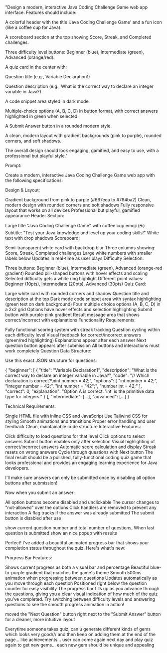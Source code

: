 "Design a modern, interactive Java Coding Challenge Game web app interface.
Features should include:

A colorful header with the title 'Java Coding Challenge Game' and a fun icon (like a coffee cup for Java).

A scoreboard section at the top showing Score, Streak, and Completed challenges.

Three difficulty level buttons: Beginner (blue), Intermediate (green), Advanced (orange/red).

A quiz card in the center with:

Question title (e.g., Variable Declaration1)

Question description (e.g., What is the correct way to declare an integer variable in Java?)

A code snippet area styled in dark mode.

Multiple-choice options (A, B, C, D) in button format, with correct answers highlighted in green when selected.

A Submit Answer button in a rounded modern style.

A clean, modern layout with gradient backgrounds (pink to purple), rounded corners, and soft shadows.

The overall design should look engaging, gamified, and easy to use, with a professional but playful style."




























Prompt:

Create a modern, interactive Java Coding Challenge Game web app with the following specifications:

Design & Layout:

Gradient background from pink to purple (#667eea to #764ba2)
Clean, modern design with rounded corners and soft shadows
Fully responsive layout that works on all devices
Professional but playful, gamified appearance
Header Section:

Large title "Java Coding Challenge Game" with coffee cup emoji (☕)
Subtitle: "Test your Java knowledge and level up your coding skills!"
White text with drop shadows
Scoreboard:

Semi-transparent white card with backdrop blur
Three columns showing: Score, Streak, Completed challenges
Large white numbers with smaller labels below
Updates in real-time as user plays
Difficulty Selection:

Three buttons: Beginner (blue), Intermediate (green), Advanced (orange-red gradient)
Rounded pill-shaped buttons with hover effects and scaling
Selected difficulty gets a white ring highlight
Different point values: Beginner (10pts), Intermediate (20pts), Advanced (30pts)
Quiz Card:

Large white card with rounded corners and shadow
Question title and description at the top
Dark mode code snippet area with syntax highlighting (green text on dark background)
Four multiple choice options (A, B, C, D) in a 2x2 grid
Options have hover effects and selection highlighting
Submit button with purple-pink gradient
Result message area that shows correct/incorrect with explanations
Functionality Requirements:

Fully functional scoring system with streak tracking
Question cycling within each difficulty level
Visual feedback for correct/incorrect answers (green/red highlighting)
Explanations appear after each answer
Next question button appears after submission
All buttons and interactions must work completely
Question Data Structure:

Use this exact JSON structure for questions:

{
  "beginner": [
    {
      "title": "Variable Declaration1",
      "description": "What is the correct way to declare an integer variable in Java?",
      "code": "// Which declaration is correct?\nint number = 42;",
      "options": [
        "int number = 42;",
        "Integer number = 42;",
        "int number = \"42\";",
        "number int = 42;"
      ],
      "correct": 0,
      "explanation": "Option A is correct. 'int' is the primitive data type for integers."
    }
  ],
  "intermediate": [...],
  "advanced": [...]
}

Technical Requirements:

Single HTML file with inline CSS and JavaScript
Use Tailwind CSS for styling
Smooth animations and transitions
Proper error handling and user feedback
Clean, maintainable code structure
Interactive Features:

Click difficulty to load questions for that level
Click options to select answers
Submit button enables only after selection
Visual highlighting of correct/incorrect answers
Automatic score calculation and display
Streak resets on wrong answers
Cycle through questions with Next button
The final result should be a polished, fully-functional coding quiz game that looks professional and provides an engaging learning experience for Java developers.

I'll make sure answers can only be submitted once by disabling all option buttons after submission!

Now when you submit an answer:

All option buttons become disabled and unclickable
The cursor changes to "not-allowed" over the options
Click handlers are removed to prevent any interaction
A flag tracks if the answer was already submitted
The submit button is disabled after use

show current question number and total number of questions, 
When last question is submitted show an nice popup with results

Perfect! I've added a beautiful animated progress bar that shows your completion status throughout the quiz. Here's what's new:

Progress Bar Features:

Shows current progress as both a visual bar and percentage
Beautiful blue-to-purple gradient that matches the game's theme
Smooth 500ms animation when progressing between questions
Updates automatically as you move through each question
Positioned right below the question counter for easy visibility
The progress bar fills up as you advance through the questions, giving you a clear visual indication of how much of the quiz you've completed. Try switching between difficulty levels and answering questions to see the smooth progress animation in action!




moved the "Next Question" button right next to the "Submit Answer" button for a cleaner, more intuitive layout

Everytime someone takes quiz, can u generate different kinds of gems which looks very good/// and then keep on adding them at the end of the page... like achievements... user can come again next day and play quiz again to get new gems... each new gem should be unique and appealing 